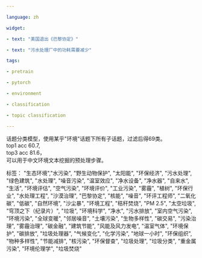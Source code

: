 ```yaml
---

language: zh

widget:

- text: "美国退出《巴黎协定》"

- text: "污水处理厂中的功耗需要减少"

tags:

- pretrain

- pytorch

- environment

- classification

- topic classification

---
```


话题分类模型，使用某乎"环境"话题下所有子话题，过滤后得69类。  
top1 acc 60.7,   
top3 acc 81.6，  
可以用于中文环境文本挖掘的预处理步骤。

标签：
"生态环境","水污染", "野生动物保护", "太阳能", "环保经济", "污水处理", "绿色建筑", "水处理", "噪音污染", "温室效应", "净水设备",
 "净水器", "自来水", "生活", "环境评估", "空气污染", "环境评价", "工业污染", "雾霾", "植树", "环保行业", "水处理工程", "沙漠治理",
 "巴黎协定", "核能", "噪音", "环评工程师", "二氧化碳", "低碳", "自然环境", "沙尘暴", "环境工程", "秸秆焚烧", "PM 2.5", "太空垃圾",
  "穹顶之下（纪录片）", "垃圾", "环境科学", "净水", "污水排放", "室内空气污染", "环境污染", "全球变暖", "邻居噪音", "土壤污染", "生物多样性",
 "碳交易", "污染治理", "雾霾治理", "碳金融", "建筑节能", "风能及风力发电", "温室气体", "环境保护", "碳排放", "垃圾处理器", "气候变化", "化学污染",
"地球一小时", "环保组织", "物种多样性", "节能减排", "核污染", "环保督查", "垃圾处理", "垃圾分类", "重金属污染", "环境伦理学", "垃圾焚烧"